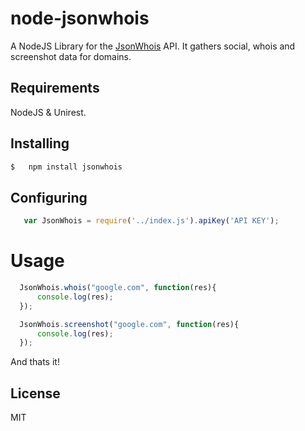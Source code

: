 # node-jsonwhois

A NodeJS Library for the [JsonWhois](http://jsonwhois.com "JsonWhois") API. It gathers social, whois and screenshot data for domains.

## Requirements

NodeJS & Unirest.

## Installing

 ``` sh
 $   npm install jsonwhois
 ```
## Configuring

 ``` js
    var JsonWhois = require('../index.js').apiKey('API KEY');
 ```
# Usage

  ``` js
    JsonWhois.whois("google.com", function(res){
        console.log(res);
    });

    JsonWhois.screenshot("google.com", function(res){
        console.log(res);
    });
  ```

And thats it!

## License

MIT